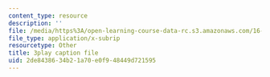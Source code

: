 ```yaml
---
content_type: resource
description: ''
file: /media/https%3A/open-learning-course-data-rc.s3.amazonaws.com/16-687-private-pilot-ground-school-january-iap-2019/2de8438634b21a70e0f948449d721595_n068fel-W9I.srt
file_type: application/x-subrip
resourcetype: Other
title: 3play caption file
uid: 2de84386-34b2-1a70-e0f9-48449d721595
---
```

